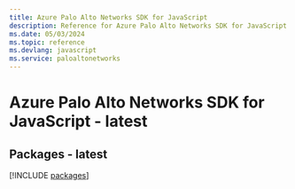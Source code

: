 ```yaml
---
title: Azure Palo Alto Networks SDK for JavaScript
description: Reference for Azure Palo Alto Networks SDK for JavaScript
ms.date: 05/03/2024
ms.topic: reference
ms.devlang: javascript
ms.service: paloaltonetworks
---
```

# Azure Palo Alto Networks SDK for JavaScript - latest
## Packages - latest
[!INCLUDE [packages](palo-alto-networks-index.md)]